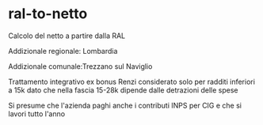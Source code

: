 # ral-to-netto
Calcolo del netto a partire dalla RAL

Addizionale regionale: Lombardia

Addizionale comunale:Trezzano sul Naviglio

Trattamento integrativo ex bonus Renzi considerato solo per radditi inferiori a 15k dato che nella fascia 15-28k dipende dalle detrazioni delle spese

Si presume che l'azienda paghi anche i contributi INPS per CIG e che si lavori tutto l'anno
